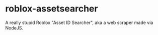 # roblox-assetsearcher
A really stupid Roblox "Asset ID Searcher", aka a web scraper made via NodeJS.
